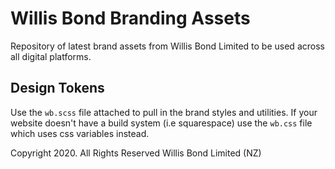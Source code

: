 # Willis Bond Branding Assets

Repository of latest brand assets from Willis Bond Limited to be used across all
digital platforms.

## Design Tokens

Use the `wb.scss` file attached to pull in the brand styles and utilities. If
your website doesn't have a build system (i.e squarespace) use the `wb.css` file
which uses css variables instead.

Copyright 2020. All Rights Reserved Willis Bond Limited (NZ)
